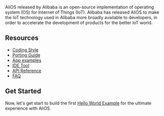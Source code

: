 AliOS released by Alibaba is an open-source implementation of operating system (OS) for Internet of Things (IoT). Alibaba has released AliOS to make the IoT technology used in Alibaba more broadly available to developers, in order to accelerate the development of products for the better IoT world.

## Resources
* [Coding Style](https://github.com/alibaba/AliOS/wiki/AliOS-Coding-Style-Guide)
* [Porting Guide](https://github.com/alibaba/AliOS/wiki/AliOS-Porting-Guide)
* [App examples](https://github.com/alibaba/AliOS/wiki/AliOS-APP-DEV-Guide)
* [IDE Tool](https://github.com/alibaba/AliOS/wiki/AliOS-Studio)
* [API Reference](https://github.com/alibaba/AliOS/wiki/AliOS-Porting-Guide)
* [FAQ](https://github.com/alibaba/AliOS/wiki/Q&A)

## Get Started  
Now, let's get start to build the first [Hello World Example](https://github.com/alibaba/AliOS/wiki/AliOS-APP-DEV-Guide) for the ultimate experience with AliOS.